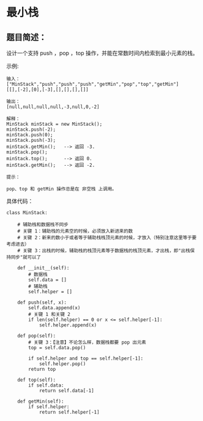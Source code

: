 # 最小栈
## 题目简述：
设计一个支持 push ，pop ，top 操作，并能在常数时间内检索到最小元素的栈。

示例:
	
	输入：
	["MinStack","push","push","push","getMin","pop","top","getMin"]
	[[],[-2],[0],[-3],[],[],[],[]]
	
	输出：
	[null,null,null,null,-3,null,0,-2]
	
	解释：
	MinStack minStack = new MinStack();
	minStack.push(-2);
	minStack.push(0);
	minStack.push(-3);
	minStack.getMin();   --> 返回 -3.
	minStack.pop();
	minStack.top();      --> 返回 0.
	minStack.getMin();   --> 返回 -2.
	
	提示：
	
	pop、top 和 getMin 操作总是在 非空栈 上调用。

    
具体代码：
	
	class MinStack:
	
	    # 辅助栈和数据栈不同步
	    # 关键 1：辅助栈的元素空的时候，必须放入新进来的数
	    # 关键 2：新来的数小于或者等于辅助栈栈顶元素的时候，才放入（特别注意这里等于要考虑进去）
	    # 关键 3：出栈的时候，辅助栈的栈顶元素等于数据栈的栈顶元素，才出栈，即"出栈保持同步"就可以了
	
	    def __init__(self):
	        # 数据栈
	        self.data = []
	        # 辅助栈
	        self.helper = []
	
	    def push(self, x):
	        self.data.append(x)
	        # 关键 1 和关键 2
	        if len(self.helper) == 0 or x <= self.helper[-1]:
	            self.helper.append(x)
	
	    def pop(self):
	        # 关键 3：【注意】不论怎么样，数据栈都要 pop 出元素
	        top = self.data.pop()
	
	        if self.helper and top == self.helper[-1]:
	            self.helper.pop()
	        return top
	
	    def top(self):
	        if self.data:
	            return self.data[-1]
	
	    def getMin(self):
	        if self.helper:
	            return self.helper[-1]
